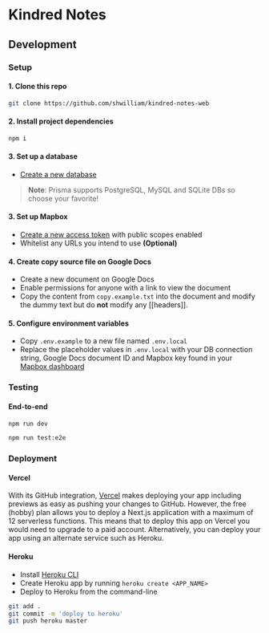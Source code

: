 # Kindred Notes

## Development

### Setup

#### 1. Clone this repo

```bash
git clone https://github.com/shwilliam/kindred-notes-web
```

#### 2. Install project dependencies

```bash
npm i
```

#### 3. Set up a database

- [Create a new database](https://www.prisma.io/docs/guides/database-workflows/setting-up-a-database)

> **Note**: Prisma supports PostgreSQL, MySQL and SQLite DBs so choose your
> favorite!

#### 3. Set up Mapbox

- [Create a new access token](https://account.mapbox.com/access-tokens/create)
  with public scopes enabled
- Whitelist any URLs you intend to use **(Optional)**

#### 4. Create copy source file on Google Docs

- Create a new document on Google Docs
- Enable permissions for anyone with a link to view the document
- Copy the content from `copy.example.txt` into the document and modify the
  dummy text but do **not** modify any [[headers]].

#### 5. Configure environment variables

- Copy `.env.example` to a new file named `.env.local`
- Replace the placeholder values in `.env.local` with your DB connection string,
  Google Docs document ID and Mapbox key found in your [Mapbox dashboard](https://account.mapbox.com/access-tokens/)

### Testing

#### End-to-end

```bash
npm run dev

npm run test:e2e
```

### Deployment

#### Vercel

With its GitHub integration, [Vercel](https://vercel.com) makes deploying your
app including previews as easy as pushing your changes to GitHub. However, the
free (hobby) plan allows you to deploy a Next.js application with a maximum of
12 serverless functions. This means that to deploy this app on Vercel you would
need to upgrade to a paid account. Alternatively, you can deploy your app using
an alternate service such as Heroku.

#### Heroku

- Install [Heroku CLI](https://devcenter.heroku.com/articles/heroku-cli)
- Create Heroku app by running `heroku create <APP_NAME>`
- Deploy to Heroku from the command-line

```bash
git add .
git commit -m 'deploy to heroku'
git push heroku master
```
